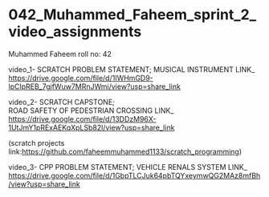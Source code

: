 
#  042_Muhammed_Faheem_sprint_2_video_assignments

Muhammed Faheem
roll no: 42


video_1- SCRATCH PROBLEM STATEMENT;
MUSICAL INSTRUMENT
LINK_ https://drive.google.com/file/d/1IWHmGD9-lpCIpREB_7gjfWuw7MRnJWmi/view?usp=share_link

video_2- SCRATCH CAPSTONE;     
ROAD SAFETY OF PEDESTRIAN CROSSING
LINK_ https://drive.google.com/file/d/13DDzM96X-1UtJmY1pRExAEKqXpLSb82l/view?usp=share_link

(scratch projects link:https://github.com/faheemmuhammed1133/scratch_programming)



video_3- CPP PROBLEM STATEMENT;
VEHICLE RENALS SYSTEM
LINK_ https://drive.google.com/file/d/1GbpTLCJuk64pbTQYxeymwQG2MAz8mfBh/view?usp=share_link
